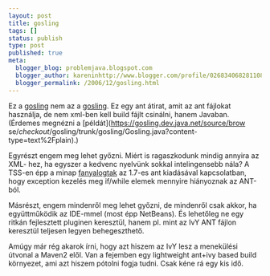 ```yaml
---
layout: post
title: gosling
tags: []
status: publish
type: post
published: true
meta:
  blogger_blog: problemjava.blogspot.com
  blogger_author: kareninhttp://www.blogger.com/profile/02683406828110839343noreply@blogger.com
  blogger_permalink: /2006/12/gosling.html
---
```

Ez a [gosling](https://gosling.dev.java.net/) nem az a
[gosling](http://en.wikipedia.org/wiki/James_Gosling). Ez egy ant átirat, amit
az ant fájlokat használja, de nem xml-ben kell build fájlt csinálni, hanem
Javaban. (Érdemes megnézni a [példát](https://gosling.dev.java.net/source/brow
se/*checkout*/gosling/trunk/gosling/Gosling.java?content-type=text%2Fplain).)

Egyrészt engem meg lehet győzni. Miért is ragaszkodunk mindig annyira az XML-
hez, ha egyszer a kedvenc nyelvünk sokkal intelingensebb nála? A TSS-en épp a
minap
[fanyalogtak](http://www.theserverside.com/news/thread.tss?thread_id=43590) az
1.7-es ant kiadásával kapcsolatban, hogy exception kezelés meg if/while elemek
mennyire hiányoznak az ANT-ból.

Másrészt, engem mindenről meg lehet győzni, de mindenről csak akkor, ha
együttműködik az IDE-mmel (most épp NetBeans). És lehetőleg ne egy ritkán
fejlesztett pluginen keresztül, hanem pl. mint az IvY ANT fájlon keresztül
teljesen legyen behegeszthető.

Amúgy már rég akarok írni, hogy azt hiszem az IvY lesz a menekülési útvonal a
Maven2 elől. Van a fejemben egy lightweight ant+ivy based build környezet, ami
azt hiszem pótolni fogja tudni. Csak kéne rá egy kis idő.

